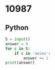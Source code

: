 # 10987

## Python

```python
S = input()
answer = 0
for c in S:
    if c in 'aeiou':
        answer += 1
print(answer)
```
